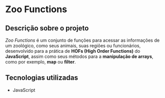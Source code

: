 <h1>Zoo Functions</h1>

<h2>Descrição sobre o projeto</h2>

<i>Zoo Functions</i> é um conjunto de funções para acessar as informações de um zoológico, como seus animais, suas regiões ou funcionários, desenvolvido para a prática de <b>HOFs (High Order Functions)</b> do <b>JavaScript</b>, assim como seus métodos para a <b>manipulação de arrays</b>, como por exemplo, <b>map</b> ou <b>filter</b>.

<h2>Tecnologias utilizadas</h2>

<ul>
  <li>JavaScript</li>
</ul>

